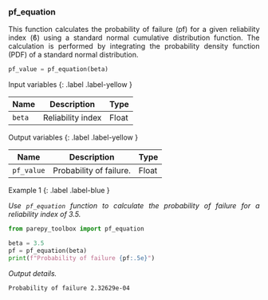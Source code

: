 <!-- ---
layout: home
parent: common_library
grand_parent: Framework
nav_order: 2
has_children: false
has_toc: false
title: pf_equation
--- -->

<!--Don't delete ths script-->
<script src = "https://polyfill.io/v3/polyfill.min.js?features=es6"></script>
<script id = "MathJax-script" async src="https://cdn.jsdelivr.net/npm/mathjax@3/es5/tex-mml-chtml.js"></script>
<!--Don't delete ths script-->

<h3>pf_equation</h3>
<p align = "justify">
    This function calculates the probability of failure (pf) for a given reliability index (ϐ) using a standard normal cumulative distribution function. The calculation is performed by integrating the probability density function (PDF) of a standard normal distribution.
</p>

```python
pf_value = pf_equation(beta)
```

Input variables
{: .label .label-yellow }

<table style = "width:100%">
    <thead>
      <tr>
        <th>Name</th>
        <th>Description</th>
        <th>Type</th>
      </tr>
    </thead>
    <tr>
        <td><code>beta</code></td>
        <td>Reliability index</td>
        <td>Float</td>
    </tr>
</table>

Output variables
{: .label .label-yellow }

<table style = "width:100%">
   <thead>
     <tr>
       <th>Name</th>
       <th>Description</th>
       <th>Type</th>
     </tr>
   </thead>
   <tr>
       <td><code>pf_value</code></td>
       <td>Probability of failure.</td>
       <td>Float</td>
   </tr>
</table>

Example 1
{: .label .label-blue }

<p align = "justify">
    <i>Use <code>pf_equation</code> function to calculate the probability of failure for a reliability index of 3.5.</i>
</p>

```python
from parepy_toolbox import pf_equation

beta = 3.5
pf = pf_equation(beta)
print(f"Probability of failure {pf:.5e}")
``` 

<p align = "justify">
    <i>Output details.</i>
</p>

```bash
Probability of failure 2.32629e-04
``` 